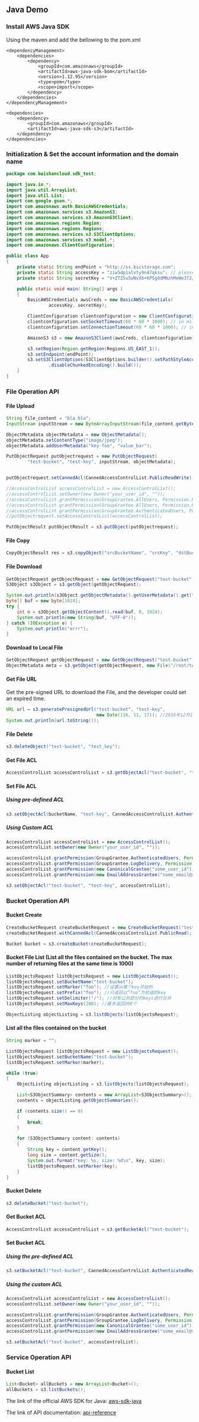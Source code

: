 ## Java Demo

### Install AWS Java SDK

Using the maven and add the bellowing to the pom.xml

```
<dependencyManagement>
    <dependencies>
        <dependency>
            <groupId>com.amazonaws</groupId>
            <artifactId>aws-java-sdk-bom</artifactId>
            <version>1.12.95</version>
            <type>pom</type>
            <scope>import</scope>
        </dependency>
    </dependencies>
</dependencyManagement>

<dependencies>
    <dependency>
        <groupId>com.amazonaws</groupId>
        <artifactId>aws-java-sdk-s3</artifactId>
    </dependency>
</dependencies>
```

### Initialization & Set the account information and the domain name

```java
package com.baishancloud.sdk_test;

import java.io.*;
import java.util.ArrayList;
import java.util.List;
import com.google.gson.*;
import com.amazonaws.auth.BasicAWSCredentials;
import com.amazonaws.services.s3.AmazonS3;
import com.amazonaws.services.s3.AmazonS3Client;
import com.amazonaws.regions.Region;
import com.amazonaws.regions.Regions;
import com.amazonaws.services.s3.S3ClientOptions;
import com.amazonaws.services.s3.model.*;
import com.amazonaws.ClientConfiguration;

public class App
{
    private static String endPoint = "http://ss.bscstorage.com";
    private static String accessKey = "ziw5dp1alvty9n47qksu"; // please replace with your access_key
    private static String secretKey = "V+ZTZ5u5wNvXb+KP5g0dMNzhMeWe372/yRKx4hZV"; // please replace with your secret_key

    public static void main( String[] args )
    {
        BasicAWSCredentials awsCreds = new BasicAWSCredentials(
                accessKey, secretKey);

        ClientConfiguration clientconfiguration = new ClientConfiguration();
        clientconfiguration.setSocketTimeout(60 * 60 * 1000); // in milliseconds
        clientconfiguration.setConnectionTimeout(60 * 60 * 1000); // in milliseconds

        AmazonS3 s3 = new AmazonS3Client(awsCreds, clientconfiguration);

        s3.setRegion(Region.getRegion(Regions.US_EAST_1));
        s3.setEndpoint(endPoint);
        s3.setS3ClientOptions(S3ClientOptions.builder().setPathStyleAccess(true)
                .disableChunkedEncoding().build());
    }
}
```


### File Operation API

#### File Upload

```java
String file_content = "bla bla";
InputStream inputStream = new ByteArrayInputStream(file_content.getBytes());

ObjectMetadata objectMetadata = new ObjectMetadata();
objectMetadata.setContentType("image/jpeg"); 
objectMetadata.addUserMetadata("key-foo", "value_bar");

PutObjectRequest putObjectrequest = new PutObjectRequest(
		"test-bucket", "test-key", inputStream, objectMetadata);


putObjectrequest.setCannedAcl(CannedAccessControlList.PublicReadWrite);

//AccessControlList accessControlList = new AccessControlList();
//accessControlList.setOwner(new Owner("your_user_id", ""));
//accessControlList.grantPermission(GroupGrantee.AllUsers, Permission.Read);
//accessControlList.grantPermission(GroupGrantee.AllUsers, Permission.ReadAcp);
//accessControlList.grantPermission(GroupGrantee.AuthenticatedUsers, Permission.Write);
//putObjectrequest.setAccessControlList(accessControlList);

PutObjectResult putObjectResult = s3.putObject(putObjectrequest);
```

#### File Copy

```java
CopyObjectResult res = s3.copyObject("srcBucketName", "srcKey", "dstBucketName", "dstKey");
```

#### File Download

```java
GetObjectRequest getObjectRequest = new GetObjectRequest("test-bucket", "test-key");
S3Object s3Object = s3.getObject(getObjectRequest);

System.out.println(s3Object.getObjectMetadata().getUserMetadata().get("key-foo"));
byte[] buf = new byte[1024];
try {
	int n = s3Object.getObjectContent().read(buf, 0, 1024);
	System.out.println(new String(buf, "UTF-8"));
} catch (IOException e) {
	System.out.println("errr");
}
```

#### Download to Local File

```java
GetObjectRequest getObjectRequest = new GetObjectRequest("test-bucket", "test-key");
ObjectMetadata meta = s3.getObject(getObjectRequest, new File("/root/test.down"));
```

#### Get File URL

Get the pre-signed URL to download the File, and the developer could set an expired time.

```java
URL url = s3.generatePresignedUrl("test-bucket", "test-key",
                                  new Date(116, 11, 17)); //2016年12月17日过期
System.out.println(url.toString());
```

#### File Delete

```java
s3.deleteObject("test-bucket", "test_key");
```

#### Get File ACL

```java
AccessControlList accessControlList = s3.getObjectAcl("test-bucket", "test-key");
```

#### Set File ACL

##### Using pre-defined ACL

```java
s3.setObjectAcl(bucketName, "test-key", CannedAccessControlList.AuthenticatedRead);
```

##### Using Custom ACL

```java
AccessControlList accessControlList = new AccessControlList();
accessControlList.setOwner(new Owner("your_user_id", ""));

accessControlList.grantPermission(GroupGrantee.AuthenticatedUsers, Permission.Write);
accessControlList.grantPermission(GroupGrantee.LogDelivery, Permission.FullControl);
accessControlList.grantPermission(new CanonicalGrantee("some_user_id"), Permission.Read);
accessControlList.grantPermission(new EmailAddressGrantee("some_email@some.com"), Permission.WriteAcp);

s3.setObjectAcl("test-bucket", "test-key", accessControlList);
```


### Bucket Operation API

#### Bucket Create

```java
CreateBucketRequest createBucketRequest = new CreateBucketRequest("test-bucket");
createBucketRequest.withCannedAcl(CannedAccessControlList.PublicRead);

Bucket bucket = s3.createBucket(createBucketRequest);
```

#### Bucket File List (List all the files contained on the bucket. The max number of returning files at the same time is 1000)

```java
ListObjectsRequest listObjectsRequest = new ListObjectsRequest();
listObjectsRequest.setBucketName("test-bucket");
listObjectsRequest.setMarker("foo"); //设置从哪个key开始列
listObjectsRequest.setPrefix("foo"); //只返回以“foo“为前缀的key
listObjectsRequest.setDelimiter("/"); //对有公共部分的keys进行合并
listObjectsRequest.setMaxKeys(200); //最多返回200个

ObjectListing objectListing = s3.listObjects(listObjectsRequest);
```

#### List all the files contained on the bucket

```java
String marker = "";

ListObjectsRequest listObjectsRequest = new ListObjectsRequest();
listObjectsRequest.setBucketName("test-bucket");
listObjectsRequest.setMarker(marker);

while (true)
{
    ObjectListing objectListing = s3.listObjects(listObjectsRequest);

    List<S3ObjectSummary> contents = new ArrayList<S3ObjectSummary>();
    contents = objectListing.getObjectSummaries();

    if (contents.size() == 0)
    {
        break;
    }

    for (S3ObjectSummary content: contents)
    {
        String key = content.getKey();
        long size = content.getSize();
        System.out.format("key: %s, size: %d\n", key, size);
        listObjectsRequest.setMarker(key);
    }
}
```

#### Bucket Delete

```java
s3.deleteBucket("test-bucket");
```

#### Get Bucket ACL

```java
AccessControlList accessControlList = s3.getBucketAcl("test-bucket");
```

#### Set Bucket ACL

##### Using the pre-defined ACL

```java
s3.setBucketAcl("test-bucket", CannedAccessControlList.AuthenticatedRead);
```

##### Using the custom ACL

```java
AccessControlList accessControlList = new AccessControlList();
accessControlList.setOwner(new Owner("your_user_id", ""));

accessControlList.grantPermission(GroupGrantee.AuthenticatedUsers, Permission.Write);
accessControlList.grantPermission(GroupGrantee.LogDelivery, Permission.FullControl);
accessControlList.grantPermission(new CanonicalGrantee("some_user_id"), Permission.Read);
accessControlList.grantPermission(new EmailAddressGrantee("some_email@some.com"), Permission.WriteAcp);

s3.setBucketAcl("test-bucket", accessControlList);
```


### Service Operation API

#### Bucket List

```java
List<Bucket> allBuckets = new ArrayList<Bucket>();
allBuckets = s3.listBuckets();
```

The link of the official AWS SDK for Java: [aws-sdk-java](https://aws.amazon.com/sdk-for-java/)

The link of API documentation: [api-reference](http://docs.aws.amazon.com/AWSJavaSDK/latest/javadoc/index.html)
